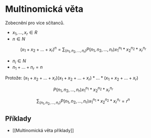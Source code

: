 # Multinomická věta
Zobecnění pro více sčítanců.

- $x_1,...,x_r \in R$
- $n \in N$

$$
(x_1 + x_2 + ... + x_r)^n 
= \sum_{(n_1,n_2,...,n_r)} P(n_1,n_2, ..., n_r) x_1^{n_1}*x_2^{n_2}*x_r^{n_r}
$$
- $n_i \in N$
- $n_1 + ... + n_r = n$

Protože:
$(x_1 + x_2 + ... + x_r)(x_1 + x_2 + ... + x_r)*...*(x_1 + x_2 + ... + x_r)$

$$
P(n_1,n_2, ..., n_r)
x_1^{n_1}*x_2^{n_2}*x_r^{n_r}
$$

$$
\sum_{(n_1,n_2,...,n_r)} 
P(n_1,n_2, ..., n_r) 
x_1^{n_1}*x_2^{n_2}*x_r^{n_r}
= r^n
$$

## Příklady
- [[Multinomická věta příklady]]